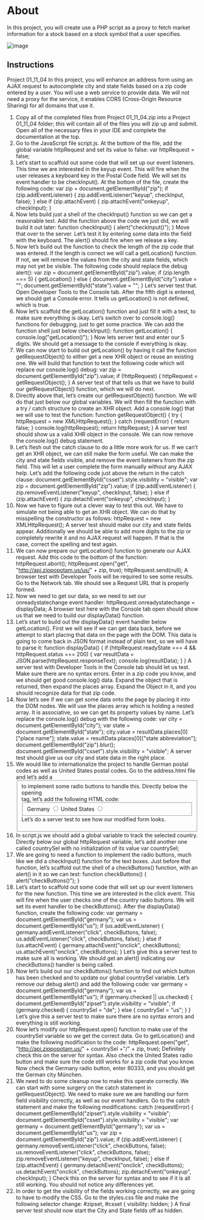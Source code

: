 # About
In this project, you will create use a PHP script as a proxy to fetch market information for a stock based on a stock symbol that a user specifies.

![image](https://user-images.githubusercontent.com/52793815/64495740-84b22580-d28d-11e9-85be-ef2262600933.png)


## Instructions
Project 01_11_04
In this project, you will enhance an address form using an AJAX request to autocomplete city and state fields based on a zip code entered by a user. You will use a web service to provide data. We will not need a proxy for the service, it enables CORS (Cross-Origin Resource Sharing) for all domains that use it.
   

1.	Copy all of the completed files from Project 01_11_04.zip into a Project 01_11_04 folder; this will contain all of the files you will zip up and submit. Open all of the necessary files in your IDE and complete the documentation at the top.
2.	Go to the JavaScript file script.js. At the bottom of the file, add the global variable httpRequest and set its value to false:
var httpRequest = false;
 
3.	Let’s start to scaffold out some code that will set up our event listeners. This time we are interested in the keyup event. This will fire when the user releases a keyboard key in the Postal Code field. We will set its event handler to be checkInput(). At the bottom of the file, create the following code:
var zip = document.getElementById("zip");
if (zip.addEventListener) {
    zip.addEventListener("keyup", checkInput, false);
} 
else if (zip.attachEvent) {
    zip.attachEvent("onkeyup", checkInput);
}
4.	Now lets build just a shell of the checkInput() function so we can get a reasonable test. Add the function above the code we just did, we will build it out later:
function checkInput() {
    alert("checkInput()");
}
Move that over to the server. Let’s test it by entering some data into the field with the keyboard. The alert() should fire when we release a key.
5.	Now let’s build out the function to check the length of the zip code that was entered. If the length is correct we will call a getLocation() function. If not, we will remove the values from the city and state fields, which may not yet be visible. The following code should replace the debug alert():
    var zip = document.getElementById("zip").value;
    if (zip.length === 5) {
        getLocation()
    }
    else {
        document.getElementById("city").value = "";
        document.getElementById("state").value = "";
    }
Let’s server test that. Open Developer Tools to the Console tab. After the fifth digit is entered, we should get a Console error. It tells us getLocation() is not defined, which is true.
 
6.	Now let’s scaffold the getLocation() function and just fill it with a test, to make sure everything is okay. Let’s switch over to console.log() functions for debugging, just to get some practice. We can add the function shell just below checkInput():
function getLocation() {
    console.log("getLocation()");
}
Now lets server test and enter our 5 digits. We should get a message to the console if everything is okay.
7.	We can now start to build out getLocation() by having it call the function getRequestObject() to either get a new XHR object or reuse an existing one. We will build that function to test the following code which will replace our console.log() debug:
    var zip = document.getElementById("zip").value;
    if (!httpRequest) {
        httpRequest = getRequestObject();
    }
A server test of that tells us that we have to build our getRequestObject() function, which we will do next.
8.	Directly above that, let’s create our getRequestObject() function. We will do that just below our global variables. We will then fill the function with a try / catch structure to create an XHR object. Add a console.log() that we will use to test the function:
function getRequestObject() {
    try {
        httpRequest = new XMLHttpRequest();
    }
    catch (requestError) {
        return false;
    }
    console.log(httpRequest);
    return httpRequest;
}
A server test should show us a valid XHR object in the console. We can now remove the console.log() debug statement.
 
9.	Let’s flesh out the catch clause to do a little more work for us. If we can’t get an XHR object, we can still make the form useful. We can make the city and state fields visible, and remove the event listeners from the zip field. This will let a user complete the form manually without any AJAX help. Let’s add the following code just above the return in the catch clause:
        document.getElementById("csset").style.visibility = "visible";
        var zip = document.getElementById("zip").value;
        if (zip.addEventListener) {
            zip.removeEventListener("keyup", checkInput, false);
        } 
        else if (zip.attachEvent) {
            zip.detachEvent("onkeyup", checkInput);
        }
10.	Now we have to figure out a clever way to test this out. We have to simulate not being able to get an XHR object. We can do that by misspelling the constructor as follows:
        httpRequest = new XMLHttpRequest();
A server test should make our city and state fields appear. Additionally we should be able to add more digits to the zip or completely rewrite it and no AJAX request will happen. If that is the case, correct the spelling and test again.
11.	We can now prepare our getLocation() function to generate our AJAX request. Add this code to the bottom of the function:
    httpRequest.abort();
    httpRequest.open("get", "http://api.zippopotam.us/us/" + zip, 
        true);
    httpRequest.send(null);
A browser test with Developer Tools will be required to see some results. Go to the Network tab. We should see a Request URL that is properly formed.
12.	Now we need to get our data, so we need to set our onreadystatechange event handler:
    httpRequest.onreadystatechange = displayData;
A browser test here with the Console tab open should show us that we need to build our displayData() function.
 
13.	Let’s start to build out the displayData() event handler below getLocation(). First we will see if we can get data back, before we attempt to start placing that data on the page with the DOM. This data is going to come back in JSON format instead of plain text, so we will have to parse it:
function displayData() {
    if (httpRequest.readyState === 4 && httpRequest.status === 200) {
        var resultData = JSON.parse(httpRequest.responseText);
        console.log(resultData);
     }
}
A server test with Developer Tools in the Console tab should let us test. Make sure there are no syntax errors. Enter in a zip code you know, and we should get good console.log() data. Expand the object that is returned, then expand the places array. Expand the Object in it, and you should recognize data for that zip code.
14.	Now let’s see if we can get some data onto the page by placing it into the DOM nodes. We will use the places array which is holding a nested array. It is associative, so we can get its property values by name. Let’s replace the console.log() debug with the following code:
        var city = document.getElementById("city");
        var state = document.getElementById("state");
        city.value = resultData.places[0]["place name"];
        state.value = resultData.places[0]["state abbreviation"];
        document.getElementById("zip").blur();
        document.getElementById("csset").style.visibility = "visible";
A server test should give us our city and state data in the right place.
15.	We would like to internationalize the project to handle German postal codes as well as United States postal codes. Go to the address.html file and let’s add a <fieldset> to implement some radio buttons to handle this. Directly below the opening <form> tag, let’s add the following HTML code:
            <fieldset id="countryset">
                <label for="germany" id="germanylabel">Germany</label>
                <input id="germany" type="radio" value="germany" 
                    name="country" />
                <label for="us" id="uslabel">United States</label>
                <input id="us" type="radio" value="us" name="country" />
            </fieldset>
Let’s do a server test to see how our modified form looks.
16.	In script.js we should add a global variable to track the selected country. Directly below our global httpRequest variable, let’s add another one called countrySel with no initialization of its value
var countrySel;
17.	We are going to need a function to implement the radio buttons, much like we did a checkInput() function for the text boxes. Just before that function, let’s scaffold out the shell of a checkButtons() function, with an alert() in it so we can test:
function checkButtons() {
    alert("checkButtons()");
}
18.	Let’s start to scaffold out some code that will set up our event listeners for the new function. This time we are interested in the click event. This will fire when the user checks one of the country radio buttons. We will set its event handler to be checkButtons(). After the displayData() function, create the following code:
var germany = document.getElementById("germany");
var us = document.getElementById("us");
if (us.addEventListener) {
    germany.addEventListener("click", checkButtons, false);
    us.addEventListener("click", checkButtons, false);
} 
else if (us.attachEvent) {
    germany.attachEvent("onclick", checkButtons);
    us.attachEvent("onclick", checkButtons);
}
Let’s give this a server test to make sure all is working. We should get an alert() indicating our checkButtons() handler is being called.
 
19.	Now let’s build out our checkButtons() function to find out which button has been checked and to update our global countrySel variable. Let’s remove our debug alert() and add the following code:
    var germany = document.getElementById("germany");
    var us = document.getElementById("us");
    if (germany.checked || us.checked) {
        document.getElementById("zipset").style.visibility = "visible";
        if (germany.checked) {
            countrySel = "de";
        }
        else {
            countrySel = "us";
        }
    }
Let’s give this a server test to make sure there are no syntax errors and everything is still working.
20.	Now let’s modify our httpRequest.open() function to make use of the countrySel variable so we get the correct data. Go to getLocation() and make the following modification to the code:
    httpRequest.open("get", "http://api.zippopotam.us/" + countrySel +"/" + 
        zip, true);
Definitely check this on the server for syntax. Also check the United States radio button and make sure the code still works for a zip code that you know. Now check the Germany radio button, enter 80333, and you should get the German city München.
 
21.	We need to do some cleanup now to make this operate correctly. We can start with some surgery on the catch statement in getRequestObject(). We need to make sure we are handling our form field visibility correctly, as well as our event handlers. Go to the catch statement and make the following modifications:
    catch (requestError) {
        document.getElementById("zipset").style.visibility = "visible";
        document.getElementById("csset").style.visibility = "visible";
        var germany = document.getElementById("germany");
        var us = document.getElementById("us");
        var zip = document.getElementById("zip").value;
        if (zip.addEventListener) {
            germany.removeEventListener("click", checkButtons, false);
            us.removeEventListener("click", checkButtons, false);
            zip.removeEventListener("keyup", checkInput, false);
        } else if (zip.attachEvent) {
            germany.detachEvent("onclick", checkButtons);
            us.detachEvent("onclick", checkButtons);
            zip.detachEvent("onkeyup", checkInput);
        }
Check this on the server for syntax and to see if it is all still working. You should not notice any differences yet.
22.	In order to get the visibility of the fields working correctly, we are going to have to modify the CSS. Go to the styles.css file and make the following selector change:
#zipset, #csset {
   visibility: hidden;
}
A final server test should now start the City and State fields off as hidden.
